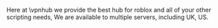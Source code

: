 Here at \vpnhub we provide the best hub for roblox and all of your other scripting needs, We are available to multiple servers, including UK, US.

